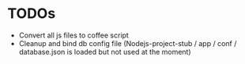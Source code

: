 TODOs
=====

* Convert all js files to coffee script
* Cleanup and bind db config file (Nodejs-project-stub / app / conf / database.json is loaded but not used at the moment)


